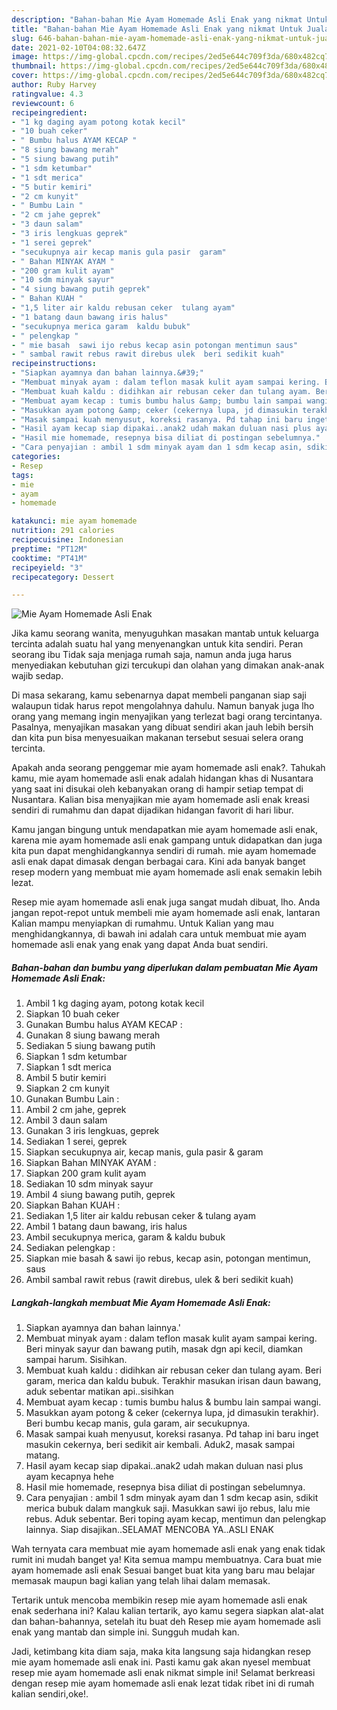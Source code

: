 ```yaml
---
description: "Bahan-bahan Mie Ayam Homemade Asli Enak yang nikmat Untuk Jualan"
title: "Bahan-bahan Mie Ayam Homemade Asli Enak yang nikmat Untuk Jualan"
slug: 646-bahan-bahan-mie-ayam-homemade-asli-enak-yang-nikmat-untuk-jualan
date: 2021-02-10T04:08:32.647Z
image: https://img-global.cpcdn.com/recipes/2ed5e644c709f3da/680x482cq70/mie-ayam-homemade-asli-enak-foto-resep-utama.jpg
thumbnail: https://img-global.cpcdn.com/recipes/2ed5e644c709f3da/680x482cq70/mie-ayam-homemade-asli-enak-foto-resep-utama.jpg
cover: https://img-global.cpcdn.com/recipes/2ed5e644c709f3da/680x482cq70/mie-ayam-homemade-asli-enak-foto-resep-utama.jpg
author: Ruby Harvey
ratingvalue: 4.3
reviewcount: 6
recipeingredient:
- "1 kg daging ayam potong kotak kecil"
- "10 buah ceker"
- " Bumbu halus AYAM KECAP "
- "8 siung bawang merah"
- "5 siung bawang putih"
- "1 sdm ketumbar"
- "1 sdt merica"
- "5 butir kemiri"
- "2 cm kunyit"
- " Bumbu Lain "
- "2 cm jahe geprek"
- "3 daun salam"
- "3 iris lengkuas geprek"
- "1 serei geprek"
- "secukupnya air kecap manis gula pasir  garam"
- " Bahan MINYAK AYAM "
- "200 gram kulit ayam"
- "10 sdm minyak sayur"
- "4 siung bawang putih geprek"
- " Bahan KUAH "
- "1,5 liter air kaldu rebusan ceker  tulang ayam"
- "1 batang daun bawang iris halus"
- "secukupnya merica garam  kaldu bubuk"
- " pelengkap "
- " mie basah  sawi ijo rebus kecap asin potongan mentimun saus"
- " sambal rawit rebus rawit direbus ulek  beri sedikit kuah"
recipeinstructions:
- "Siapkan ayamnya dan bahan lainnya.&#39;"
- "Membuat minyak ayam : dalam teflon masak kulit ayam sampai kering. Beri minyak sayur dan bawang putih, masak dgn api kecil, diamkan sampai harum. Sisihkan."
- "Membuat kuah kaldu : didihkan air rebusan ceker dan tulang ayam. Beri garam, merica dan kaldu bubuk. Terakhir masukan irisan daun bawang, aduk sebentar matikan api..sisihkan"
- "Membuat ayam kecap : tumis bumbu halus &amp; bumbu lain sampai wangi."
- "Masukkan ayam potong &amp; ceker (cekernya lupa, jd dimasukin terakhir). Beri bumbu kecap manis, gula garam, air secukupnya."
- "Masak sampai kuah menyusut, koreksi rasanya. Pd tahap ini baru inget masukin cekernya, beri sedikit air kembali. Aduk2, masak sampai matang."
- "Hasil ayam kecap siap dipakai..anak2 udah makan duluan nasi plus ayam kecapnya hehe"
- "Hasil mie homemade, resepnya bisa diliat di postingan sebelumnya."
- "Cara penyajian : ambil 1 sdm minyak ayam dan 1 sdm kecap asin, sdikit merica bubuk dalam mangkuk saji. Masukkan sawi ijo rebus, lalu mie rebus. Aduk sebentar. Beri toping ayam kecap, mentimun dan pelengkap lainnya. Siap disajikan..SELAMAT MENCOBA YA..ASLI ENAK"
categories:
- Resep
tags:
- mie
- ayam
- homemade

katakunci: mie ayam homemade 
nutrition: 291 calories
recipecuisine: Indonesian
preptime: "PT12M"
cooktime: "PT41M"
recipeyield: "3"
recipecategory: Dessert

---
```



![Mie Ayam Homemade Asli Enak](https://img-global.cpcdn.com/recipes/2ed5e644c709f3da/680x482cq70/mie-ayam-homemade-asli-enak-foto-resep-utama.jpg)

Jika kamu seorang wanita, menyuguhkan masakan mantab untuk keluarga tercinta adalah suatu hal yang menyenangkan untuk kita sendiri. Peran seorang ibu Tidak saja menjaga rumah saja, namun anda juga harus menyediakan kebutuhan gizi tercukupi dan olahan yang dimakan anak-anak wajib sedap.

Di masa  sekarang, kamu sebenarnya dapat membeli panganan siap saji walaupun tidak harus repot mengolahnya dahulu. Namun banyak juga lho orang yang memang ingin menyajikan yang terlezat bagi orang tercintanya. Pasalnya, menyajikan masakan yang dibuat sendiri akan jauh lebih bersih dan kita pun bisa menyesuaikan makanan tersebut sesuai selera orang tercinta. 



Apakah anda seorang penggemar mie ayam homemade asli enak?. Tahukah kamu, mie ayam homemade asli enak adalah hidangan khas di Nusantara yang saat ini disukai oleh kebanyakan orang di hampir setiap tempat di Nusantara. Kalian bisa menyajikan mie ayam homemade asli enak kreasi sendiri di rumahmu dan dapat dijadikan hidangan favorit di hari libur.

Kamu jangan bingung untuk mendapatkan mie ayam homemade asli enak, karena mie ayam homemade asli enak gampang untuk didapatkan dan juga kita pun dapat menghidangkannya sendiri di rumah. mie ayam homemade asli enak dapat dimasak dengan berbagai cara. Kini ada banyak banget resep modern yang membuat mie ayam homemade asli enak semakin lebih lezat.

Resep mie ayam homemade asli enak juga sangat mudah dibuat, lho. Anda jangan repot-repot untuk membeli mie ayam homemade asli enak, lantaran Kalian mampu menyiapkan di rumahmu. Untuk Kalian yang mau menghidangkannya, di bawah ini adalah cara untuk membuat mie ayam homemade asli enak yang enak yang dapat Anda buat sendiri.

<!--inarticleads1-->

##### Bahan-bahan dan bumbu yang diperlukan dalam pembuatan Mie Ayam Homemade Asli Enak:

1. Ambil 1 kg daging ayam, potong kotak kecil
1. Siapkan 10 buah ceker
1. Gunakan  Bumbu halus AYAM KECAP :
1. Gunakan 8 siung bawang merah
1. Sediakan 5 siung bawang putih
1. Siapkan 1 sdm ketumbar
1. Siapkan 1 sdt merica
1. Ambil 5 butir kemiri
1. Siapkan 2 cm kunyit
1. Gunakan  Bumbu Lain :
1. Ambil 2 cm jahe, geprek
1. Ambil 3 daun salam
1. Gunakan 3 iris lengkuas, geprek
1. Sediakan 1 serei, geprek
1. Siapkan secukupnya air, kecap manis, gula pasir &amp; garam
1. Siapkan  Bahan MINYAK AYAM :
1. Siapkan 200 gram kulit ayam
1. Sediakan 10 sdm minyak sayur
1. Ambil 4 siung bawang putih, geprek
1. Siapkan  Bahan KUAH :
1. Sediakan 1,5 liter air kaldu rebusan ceker &amp; tulang ayam
1. Ambil 1 batang daun bawang, iris halus
1. Ambil secukupnya merica, garam &amp; kaldu bubuk
1. Sediakan  pelengkap :
1. Siapkan  mie basah &amp; sawi ijo rebus, kecap asin, potongan mentimun, saus
1. Ambil  sambal rawit rebus (rawit direbus, ulek &amp; beri sedikit kuah)




<!--inarticleads2-->

##### Langkah-langkah membuat Mie Ayam Homemade Asli Enak:

1. Siapkan ayamnya dan bahan lainnya.&#39;
1. Membuat minyak ayam : dalam teflon masak kulit ayam sampai kering. Beri minyak sayur dan bawang putih, masak dgn api kecil, diamkan sampai harum. Sisihkan.
1. Membuat kuah kaldu : didihkan air rebusan ceker dan tulang ayam. Beri garam, merica dan kaldu bubuk. Terakhir masukan irisan daun bawang, aduk sebentar matikan api..sisihkan
1. Membuat ayam kecap : tumis bumbu halus &amp; bumbu lain sampai wangi.
1. Masukkan ayam potong &amp; ceker (cekernya lupa, jd dimasukin terakhir). Beri bumbu kecap manis, gula garam, air secukupnya.
1. Masak sampai kuah menyusut, koreksi rasanya. Pd tahap ini baru inget masukin cekernya, beri sedikit air kembali. Aduk2, masak sampai matang.
1. Hasil ayam kecap siap dipakai..anak2 udah makan duluan nasi plus ayam kecapnya hehe
1. Hasil mie homemade, resepnya bisa diliat di postingan sebelumnya.
1. Cara penyajian : ambil 1 sdm minyak ayam dan 1 sdm kecap asin, sdikit merica bubuk dalam mangkuk saji. Masukkan sawi ijo rebus, lalu mie rebus. Aduk sebentar. Beri toping ayam kecap, mentimun dan pelengkap lainnya. Siap disajikan..SELAMAT MENCOBA YA..ASLI ENAK




Wah ternyata cara membuat mie ayam homemade asli enak yang enak tidak rumit ini mudah banget ya! Kita semua mampu membuatnya. Cara buat mie ayam homemade asli enak Sesuai banget buat kita yang baru mau belajar memasak maupun bagi kalian yang telah lihai dalam memasak.

Tertarik untuk mencoba membikin resep mie ayam homemade asli enak enak sederhana ini? Kalau kalian tertarik, ayo kamu segera siapkan alat-alat dan bahan-bahannya, setelah itu buat deh Resep mie ayam homemade asli enak yang mantab dan simple ini. Sungguh mudah kan. 

Jadi, ketimbang kita diam saja, maka kita langsung saja hidangkan resep mie ayam homemade asli enak ini. Pasti kamu gak akan nyesel membuat resep mie ayam homemade asli enak nikmat simple ini! Selamat berkreasi dengan resep mie ayam homemade asli enak lezat tidak ribet ini di rumah kalian sendiri,oke!.

